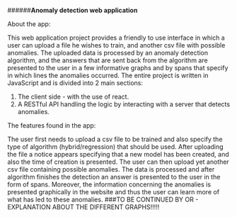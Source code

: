 ######**Anomaly detection web application**

About the app:

This web application project provides a friendly to use interface in which a user can upload a file he wishes
to train, and another csv file with possible anomalies. The uploaded data is processed by an anomaly detection 
algorithm, and the answers that are sent back from the algorithm are presented to the user in a few
informative graphs and by spans that specify in which lines the anomalies occurred.
The entire project is written in JavaScript and is divided into 2 main sections:
1. The client side - with the use of react. 
2. A RESTful API handling the logic by interacting with a server that detects anomalies. 

The features found in the app: 

The user first needs to upload a csv file to be trained and also specify the type of algorithm
(hybrid/regression) that should be used. After uploading the file a notice appears specifying that
a new model has been created, and also the time of creation is presented. 
The user can then upload yet another csv file containing possible anomalies. The data is processed and after
algorithm finishes the detection an answer is presented to the user in the form of spans.
Moreover, the information concerning the anomalies is presented graphically in the website and
thus the user can learn more of what has led to these anomalies. 
###TO BE CONTINUED BY OR - EXPLANATION ABOUT THE DIFFERENT GRAPHS!!!!!






